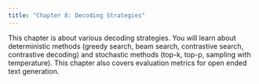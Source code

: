 ```yaml
---
title: "Chapter 8: Decoding Strategies"
---
```


This chapter is about various decoding strategies. You will learn about deterministic methods (greedy search, beam search, contrastive search, contrastive decoding) and stochastic methods (top-k, top-p, sampling with temperature). This chapter also covers evaluation metrics for open ended text generation.